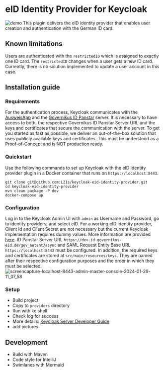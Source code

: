 # eID Identity Provider for Keycloak
![demo](https://github.com/L21s/keycloak-eid-identity-provider/assets/85928453/6e00db3a-99c3-4fe7-8475-77ec7c90ec34)
This plugin delivers the eID identity provider that enables user creation and authentication with the German ID card.

## Known limitations
Users are authenticated with the `restrictedID` which is assigned to exactly one ID card. 
The `restrictedID` changes when a user gets a new ID card. Currently, there is no solution implemented to update a user account in this case.

## Installation guide
### Requirements
For the authentication process, Keycloak communicates with the [AusweisApp](https://github.com/Governikus/AusweisApp) and the [Governikus ID Panstar](https://www.governikus.de/en/loesungen/produkte/id-panstar/) server.
It is necessary to have access to both, the respective Governikus ID Panstar Server URL and the keys and certificates that secure the communication with the server.
To get you started as fast as possible, we deliver an out-of-the-box solution that uses publicly available keys and certificates.
This must be understood as a Proof-of-Concept and is NOT production ready.

### Quickstart
Use the following commands to set up Keycloak with the eID identity provider plugin in a Docker container that runs on `https://localhost:8443`.  
  
`git clone git@github.com:L21s/keycloak-eid-identity-provider.git`  
`cd keycloak-eid-identity-provider`  
`mvn clean package -P dev`  
`docker-compose up`

### Configuration
Log in to the Keycloak Admin UI with `admin` as Username and Password, go to identity providers, and select eID.
For a working eID identity provider, Client Id and Client Secret are not necessary but the current Keycloak implementation requires dummy values. More information are provided [here](https://github.com/keycloak/keycloak/issues/21891).
ID Panstar Server URL `https://dev.id.governikus-eid.de/gov_autent/async` and SAML Request Entity Base URL `https://localhost:8443` must be configured.
In addition, the required keys and certificates are stored at `src/main/resources/keys`.
They are named after their respective configuration purposes and the order in which they must be selected.  
![screencapture-localhost-8443-admin-master-console-2024-01-29-11_07_58](https://github.com/L21s/keycloak-eid-identity-provider/assets/85928453/4a24f3e9-9dc7-4238-89a0-4db38819a166)

### Setup
- Build project
- Copy to `providers` directory
- Run with kc shell
- Check log for success
- More details: [Keycloak Server Developer Guide](https://www.keycloak.org/docs/latest/server_development/index.html#_providers)
- add pictures

## Development
- Build with Maven
- Code style for IntelliJ
- Swimlanes with Mermaid

